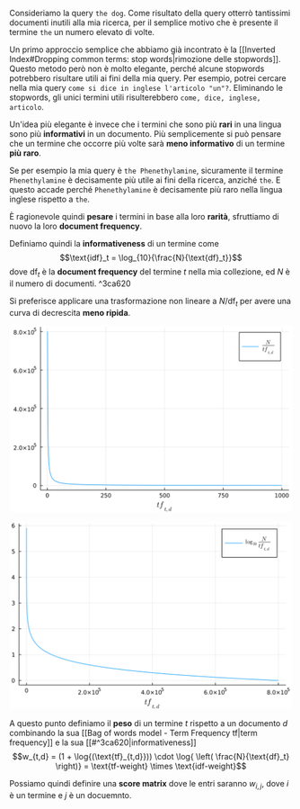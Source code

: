 Consideriamo la query `the dog`.
Come risultato della query otterrò tantissimi documenti inutili alla mia ricerca, per il semplice motivo che è presente il termine `the` un numero elevato di volte.

Un primo approccio semplice che abbiamo già incontrato è la [[Inverted Index#Dropping common terms: stop words|rimozione delle stopwords]].
Questo metodo però non è molto elegante, perché alcune stopwords potrebbero risultare utili ai fini della mia query.
Per esempio, potrei cercare nella mia query `come si dice in inglese l'articolo "un"?`.
Eliminando le stopwords, gli unici termini utili risulterebbero `come, dice, inglese, articolo`.

Un'idea più elegante è invece che i termini che sono più **rari** in una lingua sono più **informativi** in un documento.
Più semplicemente si può pensare che un termine che occorre più volte sarà **meno informativo** di un termine **più raro**.

Se per esempio la mia query è `the Phenethylamine`, sicuramente il termine `Phenethylamine` è decisamente più utile ai fini della ricerca, anziché `the`.
E questo accade perché `Phenethylamine` è decisamente più raro nella lingua inglese rispetto a `the`.

È ragionevole quindi **pesare** i termini in base alla loro **rarità**, sfruttiamo di nuovo la loro **document frequency**.

Definiamo quindi la **informativeness** di un termine come
$$\text{idf}_t = \log_{10}{\frac{N}{\text{df}_t}}$$
dove $\text{df}_t$ è la **document frequency** del termine $t$ nella mia collezione, ed $N$ è il numero di documenti. ^3ca620

Si preferisce applicare una trasformazione non lineare a $N/\text{df}_t$ per avere una curva di decrescita **meno ripida**.

![](./img/IR_td-idf_1.png)

![](./img/IR_td-idf_2.png)

A questo punto definiamo il **peso** di un termine $t$ rispetto a un documento $d$ combinando la sua [[Bag of words model - Term Frequency tf|term frequency]] e la sua [[#^3ca620|informativeness]]
$$w_{t,d} = (1 + \log{(\text{tf}_{t,d}})) \cdot \log{ \left( \frac{N}{\text{df}_t} \right)} = \text{tf-weight} \times \text{idf-weight}$$


Possiamo quindi definire una **score matrix** dove le entri saranno $w_{i,j}$, dove $i$ è un termine e $j$ è un docuemnto.